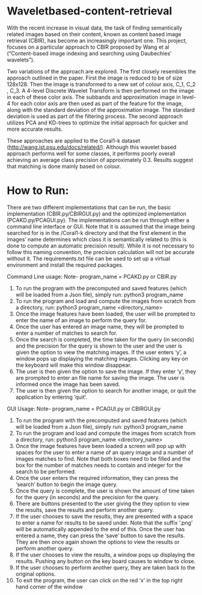 # Waveletbased-content-retrieval
With the recent increase in visual data, the task of finding semantically related images based on
their content, known as content based image retrieval (CBIR), has become an increasingly important
one. This project, focuses on a particular approach to CBIR proposed by Wang et al (“Content-based image indexing and searching using Daubechies’ wavelets”). 

Two variations of the approach are explored. The first closely resembles the approach outlined in the paper. First the image is reduced to be of size 128x128. Then the image is transformed to a new set of colour axis, C_1, C_2 , C_3. A 4-level Discrete Wavelet Transform is then performed on the image in each of these color axis. The subbands and approximation image in level-4 for each color axis are then used as part of the feature for the image, along with the standard deviation of the approximation image. The standard deviation is used as part of the filtering process. The second approach utilizes PCA and KD-trees to optimize the initial approach for quicker and more accurate results. 
 
These approaches are applied to the Coral1-k dataset (http://wang.ist.psu.edu/docs/related/). Although this wavelet based approach performs well for some classes, it performs poorly overall achieving an average class precision of approximately 0.3. Results suggest that matching is done mainly based on colour.

# How to Run:
There are two different implementations that can be run, the basic implementation (CBIR.py/CBIRGUI.py) and the optimized implementation (PCAKD.py/PCAGUI.py). The implementations can be run through either a command line interface or GUI. Note that it is assumed that the image being searched for is in the /Coral1-k directory and that the first element in the images’ name determines which class it is semantically related to (this is done to compute an automatic precision result). While it is not necessary to follow this naming convention, the precision calculation will not be accurate without it.  The requirements.txt file can be used to set up a virtual environment and install the required packages.

Command Line usage:
Note- program_name = PCAKD.py or CBIR.py
1) To run the program with the precomputed and saved features (which will be loaded from a Json file), simply run: python3 program_name
2) To run the program and load and compute the images from scratch from a directory, run: python3 program_name <directory_name> 
3) Once the image features have been loaded, the user will be prompted to enter the name of an image to perform the query for.
4) Once the user has entered an image name, they will be prompted to enter a number of matches to search for.
5) Once the search is completed, the time taken for the query (in seconds) and the precision for the query is shown to the user and the user is given the option to view the matching images. If the user enters ‘y’, a window pops up displaying the matching images. Clicking any key on the keyboard will make this window disappear.
6) The user is then given the option to save the image. If they enter ‘y’, they are prompted to enter an file name for saving the image. The user is informed once the image has been saved.
7) The user is then given the option to search for another image, or quit the application by entering ‘quit’.

GUI Usage:
Note- program_name = PCAGUI.py or CBIRGUI.py
1) To run the program with the precomputed and saved features (which will be loaded from a Json file), simply run: python3 program_name
2) To run the program and load and compute the images from scratch from a directory, run: python3 program_name <directory_name> 
3) Once the image features have been loaded a screen will pop up with spaces for the user to enter a name of an query image and a number of images matches to find. Note that both boxes need to be filled and the box for the number of matches needs to contain and integer for the search to be performed.
4) Once the user enters the required information, they can press the ‘search’ button to begin the image query.
5) Once the query is complete, the user is shown the amount of time taken for the query (in seconds) and the precision for the query.
6) There are buttons presented to the user giving the they option to view the results, save the results and perform another query.
7) If the user chooses to save the results, they are presented with a space to enter a name for results to be saved under. Note that the suffix ‘.png’ will be automatically appended to the end of this. Once the user has entered a name, they can press the ‘save’ button to save the results. They are then once again shown the options to view the results or perform another query.
8) If the user chooses to view the results, a window pops up displaying the results. Pushing any button on the key board causes to window to close.
9) If the user chooses to perform another query, they are taken back to the original options.
10) To exit the program, the user can click on the red ‘x’ in the top right hand corner of the window
